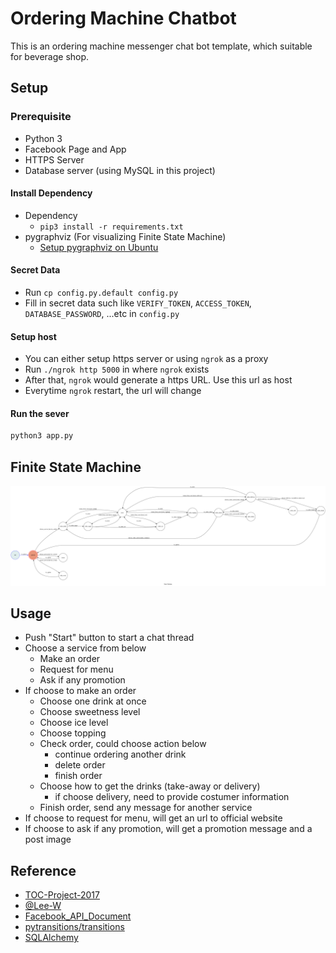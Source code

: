 # Ordering Machine Chatbot

This is an ordering machine messenger chat bot template, which suitable for beverage shop.

## Setup

### Prerequisite
* Python 3
* Facebook Page and App
* HTTPS Server
* Database server (using MySQL in this project)

#### Install Dependency

* Dependency
	* `pip3 install -r requirements.txt`
* pygraphviz (For visualizing Finite State Machine)
    * [Setup pygraphviz on Ubuntu](http://www.jianshu.com/p/a3da7ecc5303)

#### Secret Data

* Run `cp config.py.default config.py`
* Fill in secret data such like `VERIFY_TOKEN`, `ACCESS_TOKEN`, `DATABASE_PASSWORD`, ...etc in `config.py`

#### Setup host

* You can either setup https server or using `ngrok` as a proxy
* Run `./ngrok http 5000` in where `ngrok` exists
* After that, `ngrok` would generate a https URL. Use this url as host
* Everytime `ngrok` restart, the url will change

#### Run the sever

```sh
python3 app.py
```

## Finite State Machine
![fsm](./fsm.png)

## Usage

* Push "Start" button to start a chat thread
* Choose a service from below
	* Make an order
	* Request for menu
	* Ask if any promotion
* If choose to make an order
	* Choose one drink at once
	* Choose sweetness level
	* Choose ice level
	* Choose topping
	* Check order, could choose action below
		* continue ordering another drink
		* delete order
		* finish order
	* Choose how to get the drinks (take-away or delivery)
		* if choose delivery, need to provide costumer information
	* Finish order, send any message for another service
* If choose to request for menu, will get an url to official website
* If choose to ask if any promotion, will get a promotion message and a post image

## Reference

* [TOC-Project-2017](https://github.com/Lee-W/TOC-Project-2017)
* [@Lee-W](https://github.com/Lee-W)
* [Facebook_API_Document](https://developers.facebook.com/docs/messenger-platform/)
* [pytransitions/transitions](https://github.com/pytransitions/transitions)
* [SQLAlchemy](https://www.sqlalchemy.org/)
